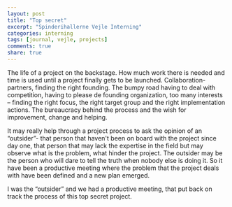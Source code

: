 ```yaml
---
layout: post
title: "Top secret"
excerpt: "Spinderihallerne Vejle Interning"
categories: interning
tags: [journal, vejle, projects]
comments: true
share: true
---
```


The life of a project on the backstage. How much work there is needed and time is used until a project finally gets to be launched. Collaboration- partners, finding the right founding. The bumpy road  having to deal with competition, having to please de founding organization, too many interests – finding the right focus, the right target group and the right implementation actions.  The bureaucracy behind the process and the wish for improvement, change and helping.

It may really help through a project process to ask the opinion of an “outsider”- that person that haven't been on board with the project since day one, that person that may lack the expertise in the field but may observe what is the problem, what hinder the project. The outsider may be the person who will dare to tell the truth when nobody else is doing it. So it have been a productive meeting where the problem that the project deals with have been defined and a new plan emerged.

I was the “outsider” and we had a productive meeting, that put back on track the process of this top secret project.
